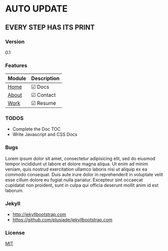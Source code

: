 # AUTO UPDATE

## EVERY STEP HAS ITS PRINT


### Version

0.1

### Features

|Module |Description
|------|---------------
|[Home](https://git.christen.cn/)  |&#x2611; Docs
|[About](https://git.christen.cn/about.html)|&#x2611; Contact
|[Work](https://git.christen.cn/work.html)  |&#x2611; Resume

### TODOS


* Complete the Doc TOC
* Write Javascript and CSS Docs

### Bugs

Lorem ipsum dolor sit amet, consectetur adipisicing elit, sed do eiusmod tempor incididunt ut labore et dolore magna aliqua. Ut enim ad minim veniam, quis nostrud exercitation ullamco laboris nisi ut aliquip ex ea commodo consequat. Duis aute irure dolor in reprehenderit in voluptate velit esse cillum dolore eu fugiat nulla pariatur. Excepteur sint occaecat cupidatat non proident, sunt in culpa qui officia deserunt mollit anim id est laborum.

### Jekyll

* http://jekyllbootstrap.com
* https://github.com/plusjade/jekyllbootstrap.com


### License

[MIT](http://opensource.org/licenses/MIT)
